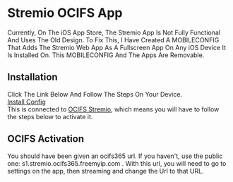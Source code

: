 # Stremio OCIFS App
Currently, On The iOS App Store, The Stremio App Is Not Fully Functional And Uses The Old Design.
To Fix This, I Have Created A MOBILECONFIG That Adds The Stremio Web App As A Fullscreen App On Any iOS Device It Is Installed On.
This MOBILECONFIG And The Apps Are Removable.

## Installation
Click The Link Below And Follow The Steps On Your Device.
<br>
[Install Config](https://stuffzez.github.io/iOS-Configs/WebApps/Stremio/OCIFS-Custom.mobileconfig)
<br>
This is connected to [OCIFS Stremio](), which means you will have to follow the steps below to activate it.

## OCIFS Activation
You should have been given an ocifs365 url. If you haven't, use the public one: s1.stremio.ocifs365.freemyip.com .
With this url, you will need to go to settings on the app, then streaming and change the Url to that URL.
